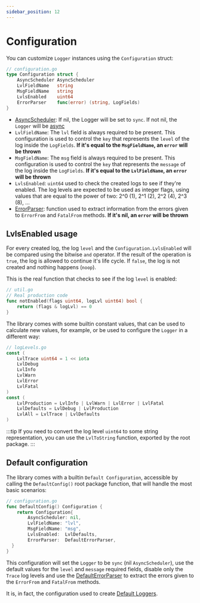 ```yaml
---
sidebar_position: 12
---
```


# Configuration

You can customize `Logger` instances using the `Configuration` struct:

```go
// configuration.go
type Configuration struct {
	AsyncScheduler AsyncScheduler
	LvlFieldName   string
	MsgFieldName   string
	LvlsEnabled    uint64
	ErrorParser    func(error) (string, LogFields)
}
```

- [AsyncScheduler](async_logger.md#asyncscheduler): If nil, the Logger will be set to `sync`. If not nil, the `Logger` will be [async](async_logger.md)
- `LvlFieldName`: The `lvl` field is always required to be present. This configuration is used to control the `key` that represents the `level` of the log inside the `LogFields`. **If it's equal to the `MsgFieldName`, an `error` will be thrown**
- `MsgFieldName`: The `msg` field is always required to be present. This configuration is used to control the `key` that represents the `message` of the log inside the `LogFields`. **If it's equal to the `LvlFieldName`, an `error` will be thrown**
- `LvlsEnabled`: `uint64` used to check the created logs to see if they're enabled. The log levels are expected to be used as integer flags, using values that are equal to the power of two: 2^0 (1), 2^1 (2), 2^2 (4), 2^3 (8), ...
- [ErrorParser](log_levels.md#errorparser): function used to extract information from the errors given to `ErrorFrom` and `FatalFrom` methods. **If it's nil, an `error` will be thrown**

## LvlsEnabled usage

For every created log, the log `level` and the `Configuration.LvlsEnabled` will be compared using the bitwise `and` operator. If the result of the operation is `true`, the log is allowed to continue it's life cycle. If `false`, the log is not created and nothing happens (`noop`).

This is the real function that checks to see if the log `level` is enabled:

```go
// util.go
// Real production code
func notEnabled(flags uint64, logLvl uint64) bool {
	return (flags & logLvl) == 0
}
```

The library comes with some builtin constant values, that can be used to calculate new values, for example, or be used to configure the `Logger` in a different way:

```go
// logLevels.go
const (
	LvlTrace uint64 = 1 << iota
	LvlDebug
	LvlInfo
	LvlWarn
	LvlError
	LvlFatal
)
const (
	LvlProduction = LvlInfo | LvlWarn | LvlError | LvlFatal
	LvlDefaults = LvlDebug | LvlProduction
	LvlAll = LvlTrace | LvlDefaults
)
```

:::tip
If you need to convert the log level `uint64` to some string representation, you can use the `LvlToString` function, exported by the root package.
:::

## Default configuration

The library comes with a builtin `Default Configuration`, accessible by calling the `DefaultConfig()` root package function, that will handle the most basic scenarios:

```go
// configuration.go
func DefaultConfig() Configuration {
	return Configuration{
		AsyncScheduler: nil,
		LvlFieldName: "lvl",
		MsgFieldName: "msg",
		LvlsEnabled:  LvlDefaults,
		ErrorParser:  DefaultErrorParser,
  }
}
```

This configuration will set the `Logger` to be `sync` (nil `AsyncScheduler`), use the default values for the `level` and `message` required fields, disable only the `Trace` log levels and use the [DefaultErrorParser](log_levels.md#default-errorparser) to extract the errors given to the `ErrorFrom` and `FatalFrom` methods.

It is, in fact, the configuration used to create [Default Loggers](logger_creation.md).
